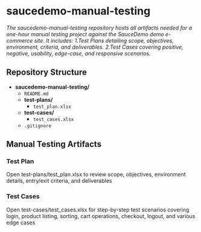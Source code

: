 # saucedemo-manual-testing
*The saucedemo-manual-testing repository hosts all artifacts needed for a one-hour manual testing project against the SauceDemo demo e-commerce site.
It includes:
1.Test Plans detailing scope, objectives, environment, criteria, and deliverables.
2.Test Cases covering positive, negative, usability, edge-case, and responsive scenarios.*

## Repository Structure
- **saucedemo-manual-testing/**
  - `README.md`
  - **test-plans/**
    - `test_plan.xlsx`
  - **test-cases/**
    - `test_cases.xlsx`
  - `.gitignore`

## Manual Testing Artifacts
### Test Plan
Open test-plans/test_plan.xlsx to review scope, objectives, environment details, entry/exit criteria, and deliverables 
### Test Cases
Open test-cases/test_cases.xlsx for step-by-step test scenarios covering login, product listing, sorting, cart operations, checkout, logout, and various edge cases
